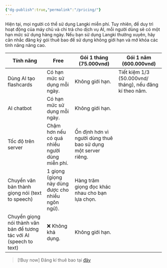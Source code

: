 ```yaml
---
{"dg-publish":true,"permalink":"/pricing/"}
---
```


Hiện tại, mọi người có thể sử dụng Langki miễn phí. Tuy nhiên, để duy trì hoạt động của máy chủ và chi trả cho dịch vụ AI, mỗi người dùng sẽ có một hạn mức sử dụng hàng ngày. Nếu bạn sử dụng Langki thường xuyên, hãy cân nhắc đăng ký gói thuê bao để sử dụng không giới hạn và mở khóa các tính năng nâng cao.

| Tính năng                                                           | Free                                              | Gói 1 tháng (75.000vnd)                                      | Gói 1 năm (600.000vnd)                                  |
| ------------------------------------------------------------------- | ------------------------------------------------- | ------------------------------------------------------------ | ------------------------------------------------------- |
| Dùng AI tạo flashcards                                              | Có hạn mức sử dụng mỗi ngày.                      | Không giới hạn.                                              | Tiết kiệm 1/3 (50.000vnd/ tháng), nếu đăng kí theo năm. |
| AI chatbot                                                          | Có hạn mức sử dụng mỗi ngày.                      | Không giới hạn.                                              |                                                         |
| Tốc độ trên server                                                  | Chậm hơn nếu có quá nhiều người dùng miễn phí.    | Ổn định hơn vì người dùng thuê bao sử dụng một server riêng. |                                                         |
| Chuyển văn bản thành giọng nói (text to speech)                     | 1 giọng (giọng này dùng được cho nhiều ngôn ngữ). | Hàng trăm giọng đọc khác nhau cho bạn lựa chọn.              |                                                         |
| Chuyển giọng nói thành văn bản để tương tác với AI (speech to text) | ❌ Không khả dụng.                                 | Không giới hạn.                                              |                                                         |

> [!Buy now]
> Đăng kí thuê bao tại [đây](https://mrntn161.github.io/Langki/payment.html)